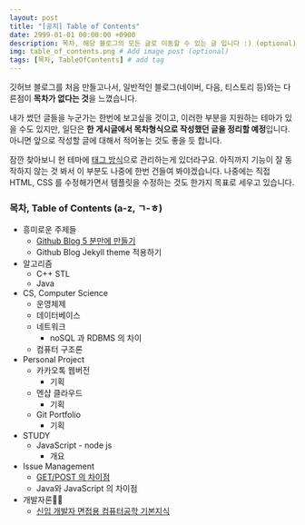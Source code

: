 ```yaml
---
layout: post
title: "[공지] Table of Contents"
date: 2999-01-01 00:00:00 +0900
description: 목차, 해당 블로그의 모든 글로 이동할 수 있는 글 입니다 :) (optional)
img: table_of_contents.png # Add image post (optional)
tags: [목차, TableOfContents] # add tag
---
```


깃허브 블로그를 처음 만들고나서, 일반적인 블로그(네이버, 다음, 티스토리 등)와는 다른점이 **목차가 없다는 것**을 느꼈습니다.

내가 썼던 글들을 누군가는 한번에 보고싶을 것이고, 이러한 부분을 지원하는 테마가 있을 수도 있지만, 일단은 **한 게시글에서 목차형식으로 작성했던 글을 정리할 예정**입니다. 아니면 앞으로 작성할 글에 대해서 적어놓는 것도 좋을 듯 합니다.

잠깐 찾아보니 현 테마에 [태그 방식](https://antaehyeon.github.io/tags/#TableOfContents)으로 관리하는게 있더라구요. 아직까지 기능이 잘 동작하지 않는 것 봐서 이 부분도 나중에 한번 건들여 봐야겠습니다. 나중에는 직접 HTML, CSS 를 수정해가면서 템플릿을 수정하는 것도 한가지 목표로 세우고 있습니다.

### 목차, Table of Contents (a-z, ㄱ-ㅎ)

- 흥미로운 주제들
  - [Github Blog 5 분만에 만들기](https://antaehyeon.github.io/Github-Blog-5%EB%B6%84%EB%A7%8C%EC%97%90-%EB%A7%8C%EB%93%A4%EA%B8%B0/)
  - Github Blog Jekyll theme 적용하기
- 알고리즘
  - C++ STL
  - Java
- CS, Computer Science
  - 운영체제
  - 데이터베이스
  - 네트워크
    - noSQL 과 RDBMS 의 차이
  - 컴퓨터 구조론
- Personal Project
  - 카카오톡 웹버전
    - 기획
  - 엔샵 클라우드
    - 기획
  - Git Portfolio
    - 기획
- STUDY
  - JavaScript - node js
    - 개요
- Issue Management
  - [GET/POST 의 차이점](https://antaehyeon.github.io/GET-POST-%EC%B0%A8%EC%9D%B4%EC%A0%90/)
  - Java와 JavaScript 의 차이점
- 개발자론
  - [신입 개발자 면접용 컴퓨터공학 기본지식](http://softwarepatrasche.blogspot.kr/2016/04/blog-post.html)